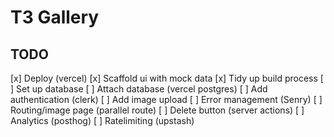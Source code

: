 # T3 Gallery

## TODO 

[x] Deploy (vercel)
[x] Scaffold ui with mock data
[x] Tidy up build process
[ ] Set up database 
[ ] Attach database (vercel postgres)
[ ] Add authentication (clerk)
[ ] Add image upload 
[ ] Error management (Senry)
[ ] Routing/image page (parallel route)
[ ] Delete button (server actions)
[ ] Analytics (posthog)
[ ] Ratelimiting (upstash)
